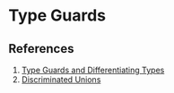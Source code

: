 # Type Guards

## References

1. [Type Guards and Differentiating Types](https://www.typescriptlang.org/docs/handbook/advanced-types.html#type-guards-and-differentiating-types)
1. [Discriminated Unions](https://www.typescriptlang.org/docs/handbook/advanced-types.html#discriminated-unions)
